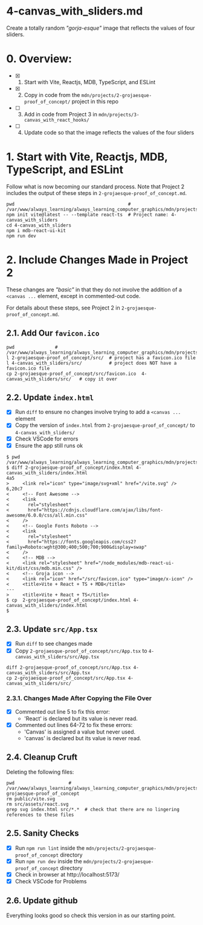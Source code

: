 
# 4-canvas_with_sliders.md

Create a totally random *"gorja-esque"* image that reflects the values of four sliders.

# 0. Overview:

- [x] 1. Start with Vite, Reactjs, MDB, TypeScript, and ESLint
- [x] 2. Copy in code from the `mdn/projects/2-grojaesque-proof_of_concept/` project in this repo
- [ ] 3. Add in code from Project 3 in `mdn/projects/3-canvas_with_react_hooks/`
- [ ] 4. Update code so that the image reflects the values of the four sliders

# 1. Start with Vite, Reactjs, MDB, TypeScript, and ESLint

Follow what is now becoming our standard process.
Note that Project 2 includes the output of these steps in `2-grojaesque-proof_of_concept.md`.

```
pwd                                          # /var/www/always_learning/always_learning_computer_graphics/mdn/projects
npm init vite@latest -- --template react-ts  # Project name: 4-canvas_with_sliders
cd 4-canvas_with_sliders
npm i mdb-react-ui-kit
npm run dev
```

# 2. Include Changes Made in Project 2

These changes are *"basic"* in that they do not involve the addition of a `<canvas ...` element, except in commented-out code.

For details about these steps, see Project 2 in `2-grojaesque-proof_of_concept.md`.

## 2.1. Add Our `favicon.ico`

```
pwd               # /var/www/always_learning/always_learning_computer_graphics/mdn/projects
l 2-grojaesque-proof_of_concept/src/  # project has a favicon.ico file
l 4-canvas_with_sliders/src/          # project does NOT have a favicon.ico file
cp 2-grojaesque-proof_of_concept/src/favicon.ico  4-canvas_with_sliders/src/   # copy it over
```

## 2.2. Update `index.html`

- [x] Run `diff` to ensure no changes involve trying to add a `<canvas ...` element
- [x] Copy the version of `index.html` from `2-grojaesque-proof_of_concept/` to `4-canvas_with_sliders/`
- [x] Check VSCode for errors
- [x] Ensure the app still runs ok

```
$ pwd
/var/www/always_learning/always_learning_computer_graphics/mdn/projects
$ diff 2-grojaesque-proof_of_concept/index.html 4-canvas_with_sliders/index.html
4a5
>     <link rel="icon" type="image/svg+xml" href="/vite.svg" />
6,20c7
<     <!-- Font Awesome -->
<     <link
<       rel="stylesheet"
<       href="https://cdnjs.cloudflare.com/ajax/libs/font-awesome/6.0.0/css/all.min.css"
<     />
<     <!-- Google Fonts Roboto -->
<     <link
<       rel="stylesheet"
<       href="https://fonts.googleapis.com/css2?family=Roboto:wght@300;400;500;700;900&display=swap"
<     />
<     <!-- MDB -->
<     <link rel="stylesheet" href="/node_modules/mdb-react-ui-kit/dist/css/mdb.min.css" />
<     <!-- Groja icon -->
<     <link rel="icon" href="/src/favicon.ico" type="image/x-icon" />
<     <title>Vite + React + TS + MDB</title>
---
>     <title>Vite + React + TS</title>
$ cp  2-grojaesque-proof_of_concept/index.html 4-canvas_with_sliders/index.html
$
```

## 2.3. Update `src/App.tsx`

- [x] Run `diff` to see changes made
- [x] Copy `2-grojaesque-proof_of_concept/src/App.tsx` to `4-canvas_with_sliders/src/App.tsx`

```
diff 2-grojaesque-proof_of_concept/src/App.tsx 4-canvas_with_sliders/src/App.tsx
cp 2-grojaesque-proof_of_concept/src/App.tsx 4-canvas_with_sliders/src/
```

### 2.3.1. Changes Made After Copying the File Over

- [x] Commented out line 5 to fix this error:
  - 'React' is declared but its value is never read.
- [x] Commented out lines 64-72 to fix these errors:
  - 'Canvas' is assigned a value but never used.
  - 'canvas' is declared but its value is never read.

## 2.4. Cleanup Cruft

Deleting the following files:

```
pwd                    # /var/www/always_learning/always_learning_computer_graphics/mdn/projects/2-grojaesque-proof_of_concept
rm public/vite.svg
rm src/assets/react.svg
grep svg index.html src/*.*  # check that there are no lingering references to these files
```

## 2.5. Sanity Checks

- [x] Run `npm run lint` inside the `mdn/projects/2-grojaesque-proof_of_concept` directory
- [x] Run `npm run dev` inside the `mdn/projects/2-grojaesque-proof_of_concept` directory
- [x] Check in browser at http://localhost:5173/
- [x] Check VSCode for Problems

## 2.6. Update github

Everything looks good so check this version in as our starting point.

